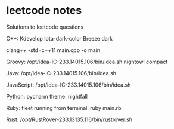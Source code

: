 # leetcode notes
Solutions to leetcode questions

C++:
Kdevelop
Iota-dark-color
Breeze dark

clang++ -std=c++11 main.cpp -o main

Groovy:
/opt/idea-IC-233.14015.106/bin/idea.sh
nightowl compact

Java:
/opt/idea-IC-233.14015.106/bin/idea.sh

JavaScript:
/opt/idea-IC-233.14015.106/bin/idea.sh

Python:
pycharm
theme:
nightfall

Ruby:
fleet
running from terminal:
ruby main.rb

Rust:
/opt/RustRover-233.13135.116/bin/rustrover.sh
